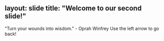 layout: slide
title: "Welcome to our second slide!"
---
"Turn your wounds into wisdom." - Oprah Winfrey
Use the left arrow to go back!
